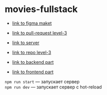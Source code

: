 # movies-fullstack

* [link to figma maket](https://easyupload.io/5nm6aq)
* [link to pull-request level-3](https://github.com/Dimitry-prog/movies-fullstack/pull/3)
* [link to server](https://last-diplom.nomoredomains.rocks/)

* [link to repo level-3](https://github.com/Dimitry-prog/movies-fullstack/tree/level-3)
* [link to backend part](https://github.com/Dimitry-prog/movies-fullstack/tree/level-3/backend)
* [link to frontend part](https://github.com/Dimitry-prog/movies-fullstack/tree/level-3/frontend)

`npm run start` — запускает сервер   
`npm run dev` — запускает сервер с hot-reload


